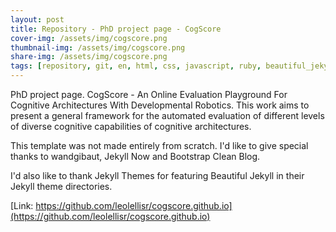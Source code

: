 ```yaml
---
layout: post
title: Repository - PhD project page - CogScore
cover-img: /assets/img/cogscore.png
thumbnail-img: /assets/img/cogscore.png
share-img: /assets/img/cogscore.png
tags: [repository, git, en, html, css, javascript, ruby, beautiful_jekyll]
---
```


PhD project page. CogScore - An Online Evaluation Playground For Cognitive Architectures With Developmental Robotics. This work aims to present a general framework for the automated evaluation of different levels of diverse cognitive capabilities of cognitive architectures.

This template was not made entirely from scratch. I'd like to give special thanks to wandgibaut, Jekyll Now and Bootstrap Clean Blog.

I'd also like to thank Jekyll Themes for featuring Beautiful Jekyll in their Jekyll theme directories.

[Link: https://github.com/leolellisr/cogscore.github.io](https://github.com/leolellisr/cogscore.github.io)
